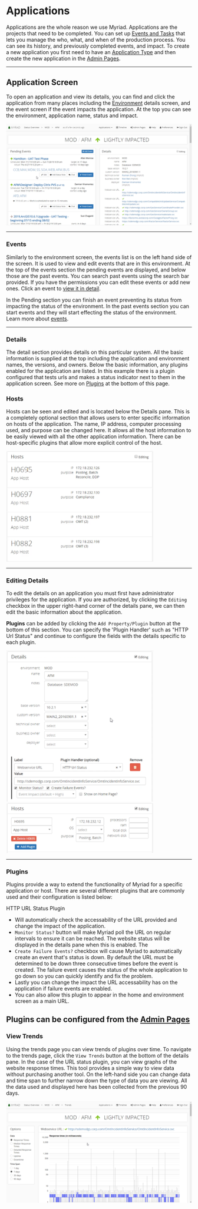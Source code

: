 # Applications
Applications are the whole reason we use Myriad. Applications are the projects that need to be completed. You can set up [Events and Tasks](Events.md) that lets you manage the who, what, and when of the production process. You can see its history, and previously completed events, and impact. To create a new application you first need to have an [Application Type](Application-Types.md) and then create the new application in the [Admin Pages](Admin-Pages.md#Applications).

---
## Application Screen
To open an application and view its details, you can find and click the application from many places including the [Environment](Environments.md) details screen, and the event screen if the event impacts the application. At the top you can see the environment, application name, status and impact.

<img src="Media/Applications.png">

---
### Events
Similarly to the environment screen, the events list is on the left hand side of the screen. It is used to view and edit events that are in this environment. At the top of the events section the pending events are displayed, and below those are the past events. You can search past events using the search bar provided. If you have the permissions you can edit these events or add new ones. Click an event to [view it in detail](Events.md).

In the Pending section you can finish an event preventing its status from impacting the status of the environment. In the past events section you can start events and they will start effecting the status of the environment. Learn more about [events](Events.md).

---
### Details
The detail section provides details on this particular system. All the basic information is supplied at the top including the application and environment names, the versions, and owners. Below the basic information, any plugins enabled for the application are listed. In this example there is a plugin configured that tests urls and makes a status indicator next to them in the application screen. See more on [Plugins](#Plugins) at the bottom of this page.

### Hosts
Hosts can be seen and edited and is located below the Details pane. This is a completely optional section that allows users to enter specific information on hosts of the application. The name, IP address, computer processing used, and purpose can be changed here. It allows all the host information to be easily viewed with all the other application information. There can be host-specific plugins that allow more explicit control of the host.

<img src="Media/Applications-View-Hosts.png" width="400">

---
### Editing Details
To edit the details on an application you must first have administrator privileges for the application. If you are authorized, by clicking the `Editing` checkbox in the upper right-hand corner of the details pane, we can then edit the basic information about the application. 

**Plugins** can be added by clicking the  `Add Property/Plugin` button at the bottom of this section. You can specify the 'Plugin Handler' such as "HTTP Url Status" and continue to configure the fields with the details specific to each plugin. 

<img src="Media/Applications-Edit-Details.png" width="400">
<img src="Media/Applications-Edit-Hosts.png" width="400">

---
### Plugins 
Plugins provide a way to extend the functionality of Myriad for a specific application or host. There are several different plugins that are commonly used and their configuration is listed below:

HTTP URL Status Plugin 
* Will automatically check the accessability of the URL provided and change the impact of the application. 
*  `Monitor Status?` button will make Myriad poll the URL on regular intervals to ensure it can be reached. The website status will be displayed in the details pane when this is enabled. The
*   `Create Failure Events?` checkbox will cause Myriad to automatically create an event that's status is down. By default the URL must be determined to be down three consecutive times before the event is created. The failure event causes the status of the whole application to go down so you can quickly identify and fix the problem. 
*   Lastly you can change the impact the URL accessability has on the application if failure events are enabled. 
*   You can also allow this plugin to appear in the home and environment screen as a main URL. 

Plugins can be configured from the [Admin Pages](Admin-Pages.md)
---
### View Trends
Using the trends page you can view trends of plugins over time. To navigate to the trends page, click the `View Trends` button at the bottom of the details pane. In the case of the URL status plugin, you can view graphs of the website response times. This tool provides a simple way to view data without purchasing another tool. On the left-hand side you can change data and time span to further narrow down the type of data you are viewing. All the data used and displayed here has been collected from the previous 90 days.

<img src="Media/Applications-Trends.png">
